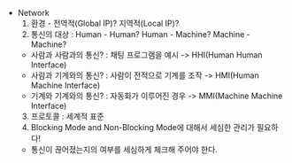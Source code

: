 - Network
  1. 환경 - 전역적(Global IP)? 지역적(Local IP)?
  2. 통신의 대상 : Human - Human? Human - Machine? Machine - Machine?
    - 사람과 사람과의 통신? : 채팅 프로그램을 예시 -> HHI(Human Human Interface)
    - 사람과 기계와의 통신? : 사람이 전적으로 기계를 조작 -> HMI(Human Machine Interface)
    - 기계와 기계와의 통신? : 자동화가 이루어진 경우 -> MMI(Machine Machine Interface)
  3. 프로토콜 : 세계적 표준
  4. Blocking Mode and Non-Blocking Mode에 대해서 세심한 관리가 필요하다!
    - 통신이 끊어졌는지의 여부를 세심하게 체크해 주어야 한다.
 
